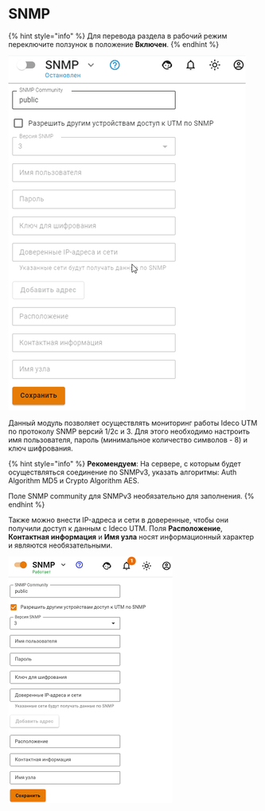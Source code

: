 # SNMP

{% hint style="info" %}
Для перевода раздела в рабочий режим переключите ползунок в положение **Включен**.
{% endhint %}

![](../../.gitbook/assets/snmp-gif.gif)

Данный модуль позволяет осуществлять мониторинг работы Ideco UTM по протоколу SNMP версий 1/2c и 3. Для этого необходимо настроить имя пользователя, пароль (минимальное количество символов - 8) и ключ шифрования.

{% hint style="info" %}
**Рекомендуем**: На сервере, с которым будет осуществляться соединение по SNMPv3, указать алгоритмы: Auth Algorithm MD5 и Crypto Algorithm AES.

Поле SNMP community для SNMPv3 необязательно для заполнения.
{% endhint %}

Также можно внести IP-адреса и сети в доверенные, чтобы они получили доступ к данным с Ideco UTM. Поля **Расположение**, **Контактная информация** и **Имя узла** носят информационный характер и являются необязательными.

![](../../.gitbook/assets/snmp-set.png)
